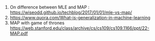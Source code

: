 1. On difference between MLE and MAP : https://wiseodd.github.io/techblog/2017/01/01/mle-vs-map/
2. https://www.quora.com/What-is-generalization-in-machine-learning
3. MAP with game of thrones https://web.stanford.edu/class/archive/cs/cs109/cs109.1166/ppt/22-MAP.pdf
